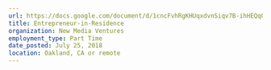 ```yaml
---
url: https://docs.google.com/document/d/1cncFvhRgKHUqxdvnSiqv7B-ihHEQq0mr2zlrpmqnGqA/edit
title: Entrepreneur-in-Residence
organization: New Media Ventures
employment_type: Part Time
date_posted: July 25, 2018
location: Oakland, CA or remote
---
```

